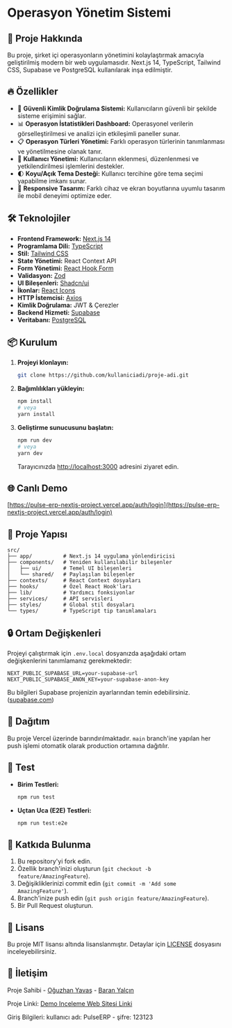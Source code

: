 
# Operasyon Yönetim Sistemi

## 🚀 Proje Hakkında

Bu proje, şirket içi operasyonların yönetimini kolaylaştırmak amacıyla geliştirilmiş modern bir web uygulamasıdır. Next.js 14, TypeScript, Tailwind CSS, Supabase ve PostgreSQL kullanılarak inşa edilmiştir.

## 🔥 Özellikler

- 🔐 **Güvenli Kimlik Doğrulama Sistemi:** Kullanıcıların güvenli bir şekilde sisteme erişimini sağlar.
- 📊 **Operasyon İstatistikleri Dashboard:** Operasyonel verilerin görselleştirilmesi ve analizi için etkileşimli paneller sunar.
- 📋 **Operasyon Türleri Yönetimi:** Farklı operasyon türlerinin tanımlanması ve yönetilmesine olanak tanır.
- 👥 **Kullanıcı Yönetimi:** Kullanıcıların eklenmesi, düzenlenmesi ve yetkilendirilmesi işlemlerini destekler.
- 🌓 **Koyu/Açık Tema Desteği:** Kullanıcı tercihine göre tema seçimi yapabilme imkanı sunar.
- 📱 **Responsive Tasarım:** Farklı cihaz ve ekran boyutlarına uyumlu tasarım ile mobil deneyimi optimize eder.

## 🛠️ Teknolojiler

- **Frontend Framework:** [Next.js 14](https://nextjs.org/)
- **Programlama Dili:** [TypeScript](https://www.typescriptlang.org/)
- **Stil:** [Tailwind CSS](https://tailwindcss.com/)
- **State Yönetimi:** React Context API
- **Form Yönetimi:** [React Hook Form](https://react-hook-form.com/)
- **Validasyon:** [Zod](https://zod.dev/)
- **UI Bileşenleri:** [Shadcn/ui](https://ui.shadcn.dev/)
- **İkonlar:** [React Icons](https://react-icons.github.io/react-icons/)
- **HTTP İstemcisi:** [Axios](https://axios-http.com/)
- **Kimlik Doğrulama:** JWT & Çerezler
- **Backend Hizmeti:** [Supabase](https://supabase.com/)
- **Veritabanı:** [PostgreSQL](https://www.postgresql.org/)

## 📦 Kurulum

1. **Projeyi klonlayın:**

   ```bash
   git clone https://github.com/kullaniciadi/proje-adi.git
   ```

2. **Bağımlılıkları yükleyin:**

   ```bash
   npm install
   # veya
   yarn install
   ```

3. **Geliştirme sunucusunu başlatın:**

   ```bash
   npm run dev
   # veya
   yarn dev
   ```

   Tarayıcınızda [http://localhost:3000](http://localhost:3000) adresini ziyaret edin.

## 🌐 Canlı Demo

[https://pulse-erp-nextjs-project.vercel.app/auth/login](https://pulse-erp-nextjs-project.vercel.app/auth/login)

## 📁 Proje Yapısı

```plaintext
src/
├── app/          # Next.js 14 uygulama yönlendiricisi
├── components/   # Yeniden kullanılabilir bileşenler
│   ├── ui/       # Temel UI bileşenleri
│   └── shared/   # Paylaşılan bileşenler
├── contexts/     # React Context dosyaları
├── hooks/        # Özel React Hook'ları
├── lib/          # Yardımcı fonksiyonlar
├── services/     # API servisleri
├── styles/       # Global stil dosyaları
└── types/        # TypeScript tip tanımlamaları
```

## 🔒 Ortam Değişkenleri

Projeyi çalıştırmak için `.env.local` dosyanızda aşağıdaki ortam değişkenlerini tanımlamanız gerekmektedir:

```env
NEXT_PUBLIC_SUPABASE_URL=your-supabase-url
NEXT_PUBLIC_SUPABASE_ANON_KEY=your-supabase-anon-key
```

Bu bilgileri Supabase projenizin ayarlarından temin edebilirsiniz. ([supabase.com](https://supabase.com/docs/guides/getting-started/quickstarts/nextjs?utm_source=chatgpt.com))

## 🚀 Dağıtım

Bu proje Vercel üzerinde barındırılmaktadır. `main` branch'ine yapılan her push işlemi otomatik olarak production ortamına dağıtılır.

## 🧪 Test

- **Birim Testleri:**

  ```bash
  npm run test
  ```

- **Uçtan Uca (E2E) Testleri:**

  ```bash
  npm run test:e2e
  ```

## 🤝 Katkıda Bulunma

1. Bu repository'yi fork edin.
2. Özellik branch'inizi oluşturun (`git checkout -b feature/AmazingFeature`).
3. Değişikliklerinizi commit edin (`git commit -m 'Add some AmazingFeature'`).
4. Branch'inize push edin (`git push origin feature/AmazingFeature`).
5. Bir Pull Request oluşturun.

## 📜 Lisans

Bu proje MIT lisansı altında lisanslanmıştır. Detaylar için [LICENSE](./LICENSE) dosyasını inceleyebilirsiniz.

## 👥 İletişim

Proje Sahibi - [Oğuzhan Yavaş](https://www.linkedin.com/in/oguzhanyavass/)
             - [Baran Yalçın](tr.linkedin.com/in/baran-yalçın-521691242?trk=people-guest_people_search-card)

Proje Linki: [Demo Inceleme Web Sitesi Linki](https://pulse-erp-nextjs-project.vercel.app/)

Giriş Bilgileri: kullanıcı adı: PulseERP - şifre: 123123
